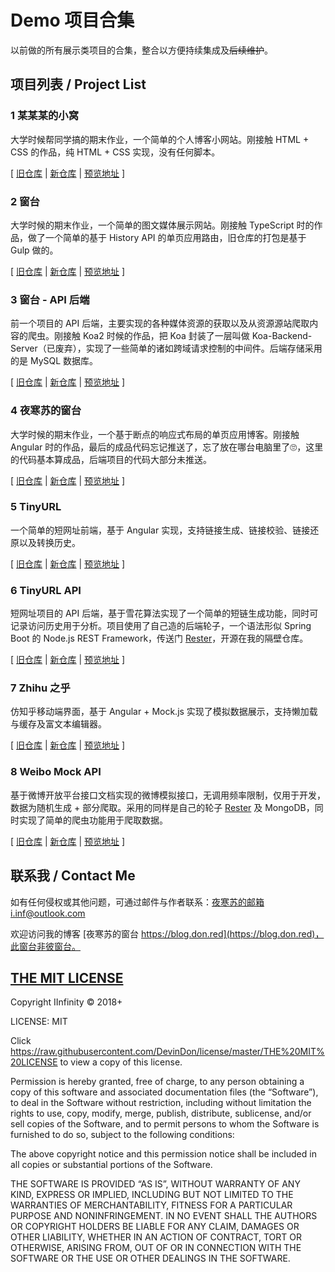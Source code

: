 # Demo 项目合集

以前做的所有展示类项目的合集，整合以方便持续集成及<del>后续维护</del>。

## 项目列表 / Project List

### 1 某某某的小窝

大学时候帮同学搞的期末作业，一个简单的个人博客小网站。刚接触 HTML + CSS 的作品，纯 HTML + CSS 实现，没有任何脚本。

[ [旧仓库](https://github.com/devindon/blog-2017) | [新仓库](https://github.com/DevinDon/demo/tree/main/apps/blog-2017) | [预览地址](https://blog-2017.devin.red) ]

### 2 窗台

大学时候的期末作业，一个简单的图文媒体展示网站。刚接触 TypeScript 时的作品，做了一个简单的基于 History API 的单页应用路由，旧仓库的打包是基于 Gulp 做的。

[ [旧仓库](https://github.com/devindon/blog-2018) | [新仓库](https://github.com/DevinDon/demo/tree/main/apps/blog-2018) | [预览地址](https://blog-2018.devin.red) ]

### 3 窗台 - API 后端

前一个项目的 API 后端，主要实现的各种媒体资源的获取以及从资源源站爬取内容的爬虫。刚接触 Koa2 时候的作品，把 Koa 封装了一层叫做 Koa-Backend-Server（已废弃），实现了一些简单的诸如跨域请求控制的中间件。后端存储采用的是 MySQL 数据库。

[ [旧仓库](https://github.com/DevinDon/blog-2018/tree/e92eac2df15757e9ee6293d1016b16f63f0d4c1a/server) | [新仓库](https://github.com/DevinDon/demo/tree/main/apps/blog-2018-api) | [预览地址](https://blog-2018.devin.red/api) ]

### 4 夜寒苏的窗台

大学时候的期末作业，一个基于断点的响应式布局的单页应用博客。刚接触 Angular 时的作品，最后的成品代码忘记推送了，忘了放在哪台电脑里了🙄，这里的代码基本算成品，后端项目的代码大部分未推送。

[ [旧仓库](https://github.com/devindon/blog-2019) | [新仓库](https://github.com/DevinDon/demo/tree/main/apps/blog-over) | [预览地址](https://blog-over.devin.red) ]

### 5 TinyURL

一个简单的短网址前端，基于 Angular 实现，支持链接生成、链接校验、链接还原以及转换历史。

[ [旧仓库](https://github.com/devindon/tinyurl-angular) | [新仓库](https://github.com/DevinDon/demo/tree/main/apps/tinyurl) | [预览地址](https://775.ink) ]

### 6 TinyURL API

短网址项目的 API 后端，基于雪花算法实现了一个简单的短链生成功能，同时可记录访问历史用于分析。项目使用了自己造的后端轮子，一个语法形似 Spring Boot 的 Node.js REST Framework，传送门 [Rester](https://github.com/devindon/rester)，开源在我的隔壁仓库。

[ [旧仓库](https://github.com/devindon/tinyurl-rester) | [新仓库](https://github.com/DevinDon/demo/tree/main/apps/tinyurl-api) | [预览地址](https://775.ink/api) ]

### 7 Zhihu 之乎

仿知乎移动端界面，基于 Angular + Mock.js 实现了模拟数据展示，支持懒加载与缓存及富文本编辑器。

[ [旧仓库](https://github.com/devindon/zhihu-angular) | [新仓库](https://github.com/DevinDon/demo/tree/main/apps/zhihu) | [预览地址](https://zhihu.devin.red) ]

### 8 Weibo Mock API

基于微博开放平台接口文档实现的微博模拟接口，无调用频率限制，仅用于开发，数据为随机生成 + 部分爬取。采用的同样是自己的轮子 [Rester](https://github.com/devindon/rester) 及 MongoDB，同时实现了简单的爬虫功能用于爬取数据。

[ [旧仓库](https://github.com/devindon/weibo-rester) | [新仓库](https://github.com/DevinDon/demo/tree/main/apps/weibo-api) | [预览地址](https://weibo.devin.red/api) ]

## 联系我 / Contact Me

如有任何侵权或其他问题，可通过邮件与作者联系：[夜寒苏的邮箱 i.inf@outlook.com](mailto:i.inf@outlook.com)

欢迎访问我的博客 [夜寒苏的窗台 https://blog.don.red](https://blog.don.red)，此窗台非彼窗台。

## [THE MIT LICENSE](https://raw.githubusercontent.com/DevinDon/license/master/THE%20MIT%20LICENSE)

Copyright IInfinity © 2018+

LICENSE: MIT

Click <https://raw.githubusercontent.com/DevinDon/license/master/THE%20MIT%20LICENSE> to view a copy of this license.

Permission is hereby granted, free of charge, to any person obtaining a copy of this software and associated documentation files (the “Software”), to deal in the Software without restriction, including without limitation the rights to use, copy, modify, merge, publish, distribute, sublicense, and/or sell copies of the Software, and to permit persons to whom the Software is furnished to do so, subject to the following conditions:

The above copyright notice and this permission notice shall be included in all copies or substantial portions of the Software.

THE SOFTWARE IS PROVIDED “AS IS”, WITHOUT WARRANTY OF ANY KIND, EXPRESS OR IMPLIED, INCLUDING BUT NOT LIMITED TO THE WARRANTIES OF MERCHANTABILITY, FITNESS FOR A PARTICULAR PURPOSE AND NONINFRINGEMENT. IN NO EVENT SHALL THE AUTHORS OR COPYRIGHT HOLDERS BE LIABLE FOR ANY CLAIM, DAMAGES OR OTHER LIABILITY, WHETHER IN AN ACTION OF CONTRACT, TORT OR OTHERWISE, ARISING FROM, OUT OF OR IN CONNECTION WITH THE SOFTWARE OR THE USE OR OTHER DEALINGS IN THE SOFTWARE.
